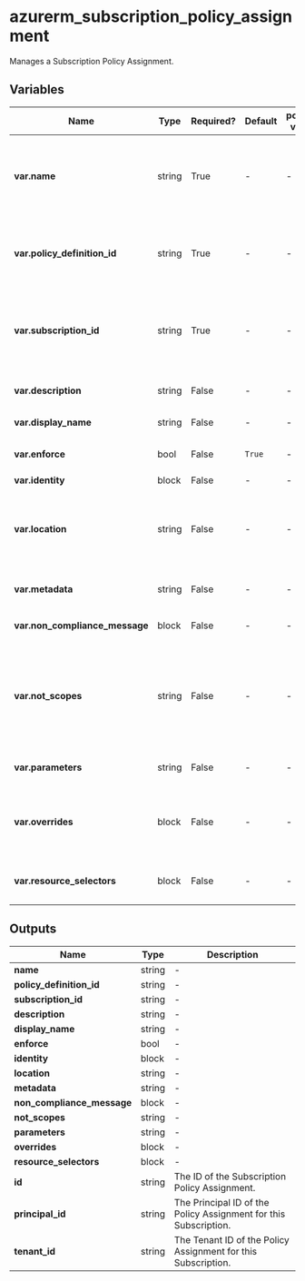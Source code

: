 # azurerm_subscription_policy_assignment

Manages a Subscription Policy Assignment.

## Variables

| Name | Type | Required? | Default  | possible values | Description |
| ---- | ---- | --------- | -------- | ----------- | ----------- |
| **var.name** | string | True | -  |  -  | The name which should be used for this Policy Assignment. Changing this forces a new Policy Assignment to be created. Cannot exceed 64 characters in length. | 
| **var.policy_definition_id** | string | True | -  |  -  | The ID of the Policy Definition or Policy Definition Set. Changing this forces a new Policy Assignment to be created. | 
| **var.subscription_id** | string | True | -  |  -  | The ID of the Subscription where this Policy Assignment should be created. Changing this forces a new Policy Assignment to be created. | 
| **var.description** | string | False | -  |  -  | A description which should be used for this Policy Assignment. | 
| **var.display_name** | string | False | -  |  -  | The Display Name for this Policy Assignment. | 
| **var.enforce** | bool | False | `True`  |  -  | Specifies if this Policy should be enforced or not? Defaults to `true`. | 
| **var.identity** | block | False | -  |  -  | An `identity` block. | 
| **var.location** | string | False | -  |  -  | The Azure Region where the Policy Assignment should exist. Changing this forces a new Policy Assignment to be created. | 
| **var.metadata** | string | False | -  |  -  | A JSON mapping of any Metadata for this Policy. | 
| **var.non_compliance_message** | block | False | -  |  -  | One or more `non_compliance_message` blocks. | 
| **var.not_scopes** | string | False | -  |  -  | Specifies a list of Resource Scopes (for example a Subscription, or a Resource Group) within this Management Group which are excluded from this Policy. | 
| **var.parameters** | string | False | -  |  -  | A JSON mapping of any Parameters for this Policy. | 
| **var.overrides** | block | False | -  |  -  | One or more `overrides` blocks. More detail about `overrides` and `resource_selectors` see [policy assignment structure](https://learn.microsoft.com/en-us/azure/governance/policy/concepts/assignment-structure#resource-selectors-preview) | 
| **var.resource_selectors** | block | False | -  |  -  | One or more `resource_selectors` blocks to filter polices by resource properties. | 



## Outputs

| Name | Type | Description |
| ---- | ---- | --------- | 
| **name** | string  | - | 
| **policy_definition_id** | string  | - | 
| **subscription_id** | string  | - | 
| **description** | string  | - | 
| **display_name** | string  | - | 
| **enforce** | bool  | - | 
| **identity** | block  | - | 
| **location** | string  | - | 
| **metadata** | string  | - | 
| **non_compliance_message** | block  | - | 
| **not_scopes** | string  | - | 
| **parameters** | string  | - | 
| **overrides** | block  | - | 
| **resource_selectors** | block  | - | 
| **id** | string  | The ID of the Subscription Policy Assignment. | 
| **principal_id** | string  | The Principal ID of the Policy Assignment for this Subscription. | 
| **tenant_id** | string  | The Tenant ID of the Policy Assignment for this Subscription. | 